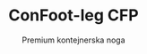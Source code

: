 ---
title: "ConFoot-leg CFP"
subtitle: "Premium kontejnerska noga"
mainImage: "/images/products/confoot-leg-cfp-main.jpg"
gallery:
  - "/images/products/confoot-leg-cfp-1.jpg"
  - "/images/products/confoot-leg-cfp-2.jpg"
  - "/images/products/confoot-leg-cfp-3.jpg"
shortDescription: "ConFoot-leg CFP je naše premijumsko rješenje za noge kontejnera, s poboljšanim mogućnostima za specijalizirane operacije s kontejnerima."
technicalDescription: "ConFoot-leg CFP uključuje napredne materijale i dizajnerske značajke za izvrsnu izvedbu u zahtjevnim okruženjima i specijaliziranim primjenama."
videoID: "da7h7VgJHgs"
specifications:
  - name: "Težina"
    value: "26 kg"
  - name: "Nosivost"
    value: "36 tona"
  - name: "Dimenzije"
    value: "48 × 32 × 28 cm"
  - name: "Materijal"
    value: "Legirani čelik vrhunske kvalitete"
  - name: "Raspon visine"
    value: "1.043 mm do 1.448 mm"
price: "€1,450"
pricingNotes: "Dostupan premium servisni paket. Kontaktirajte naš prodajni tim za detalje."
buyLink: "/contact"
howToUse: |
  1. Postavite CFP nogu na kutne lijevke kontejnera
  2. Aktivirajte napredni mehanizam zaključavanja
  3. Po potrebi prilagodite visinu pomoću integriranog sustava podešavanja
  4. Ponovite za sve potrebne kutove
  5. Izvedite provjeru stabilnosti prije nastavka
benefits:
  - title: "Poboljšana stabilnost"
    description: "Izvrstan dizajn pruža izuzetnu stabilnost čak i na neravnim površinama"
  - title: "Podesiva visina"
    description: "Integrirani sustav podešavanja omogućava precizno usklađivanje visine kontejnera"
  - title: "Izuzetna izdržljivost"
    description: "Konstruirana s premijum materijalima za produljeni vijek trajanja u teškim uvjetima"
  - title: "Specijalizirane primjene"
    description: "Idealna za specijalizirane operacije s kontejnerima koje zahtijevaju precizno pozicioniranje"
  - title: "Napredne sigurnosne značajke"
    description: "Uključuje dodatne sigurnosne mehanizme za sprječavanje klizanja i osiguranje sigurne manipulacije kontejnerima"
  - title: "Premijumska izvedba"
    description: "Dizajnirana za nadmašivanje industrijskih standarda u pogledu nosivosti i operativne pouzdanosti"
articleContent: |
  ## Što je ConFoot-leg CFP?

  ConFoot-leg CFP je naše premijumsko rješenje za noge kontejnera, osmišljeno za specijalizirane operacije s kontejnerima i zahtjevna okruženja. Izrađen od naprednih materijala i zahvaljujući inovativnom inženjeringu, CFP model nudi poboljšane mogućnosti koje nadmašuju naša standardna rješenja za noge kontejnera, pružajući vrhunsku izvedbu za zahtjevne primjene. Premijumski dizajn čini ga osobito pogodnim za industrije gdje su preciznost, pouzdanost i izdržljivost od presudne važnosti.

  ## Kako funkcionira

  ConFoot-leg CFP radi na istim osnovnim principima kao i naše standardne noge kontejnera, ali uključuje napredne značajke za vrhunsku izvedbu. Noge se sigurno pričvršćuju na kutne lijevke kontejnera pomoću našeg poboljšanog mehanizma zaključavanja, koji pruža izuzetnu stabilnost čak i na neravnim površinama. Integrirani sustav podešavanja visine omogućava precizno pozicioniranje, čineći ga idealnim za specijalizirane logističke operacije gdje je preciznost ključna.

  ## Kako radi ConFoot-leg CFP

  ### Napredni mehanizam

  ConFoot-leg CFP koristi sofisticirani sustav pričvršćivanja i potpore koji predstavlja vrhunac tehnologije rukovanja kontejnerima. Svaka noga ima precizno dizajniran mehanizam zaključavanja koji osigurava izuzetno čvrstu vezu s kutnim lijevcima kontejnera. Izrađen od visokokvalitetnog legiranog čelika, CFP nudi superiornu čvrstoću i trajnost, uz održavanje upravljive težine od 26 kg po jedinici.

  Ono što stvarno izdvaja CFP je njegov integrirani sustav podešavanja visine, koji omogućava fino usklađivanje pozicioniranja kontejnera s preciznošću do milimetra. Ova značajka osobito je vrijedna u specijaliziranim primjenama gdje je točno poravnanje ključno. Noge se mogu prilagoditi u rasponu od 1.043 mm do 1.448 mm, pružajući fleksibilnost za različite operativne zahtjeve.

  ### Prednosti naprednog mehanizma

  1. **Poboljšana stabilnost**: Poboljšani dizajn pruža izuzetnu stabilnost čak i na zahtjevnim površinama, smanjujući rizik od pomicanja ili prevrtanja.
  2. **Precizno pozicioniranje**: Integrirani sustav podešavanja omogućava precizno postavljanje kontejnera, što je ključno za specijaliziranu proizvodnju i logističke operacije.
  3. **Poboljšana nosivost**: S nosivošću od 36 tona, CFP nadmašuje standardne zahtjeve, čineći ga pogodnim za teže specijalizirane kontejnere.
  4. **Produljeni operativni vijek**: Premijum materijali i konstrukcija osiguravaju dugovječnost čak i pri intenzivnoj upotrebi u teškim uvjetima.

  Napredni mehanizam ConFoot-leg CFP predstavlja našu predanost inovacijama i izvrsnosti u rješenjima za rukovanje kontejnerima, pružajući nenadmašnu izvedbu za najzahtjevnije primjene.

  ## Primjene ConFoot-leg CFP

  ### Specijalizirana proizvodnja
  U specijaliziranim proizvodnim okruženjima, ConFoot-leg CFP se ističe pružajući preciznost i stabilnost potrebnu za ključne proizvodne procese. Sposobnost pozicioniranja kontejnera s točnošću osigurava besprijekornu integraciju s proizvodnim linijama i opremom. Ta preciznost posebno je vrijedna u industrijama poput elektronike, zrakoplovstva i automobilske proizvodnje, gdje se poravnanje komponenti i tolerancije proizvodnje mjere u milimetrima.

  ### Zahtjevna okruženja
  ConFoot-leg CFP je dizajniran posebno za uporabu u zahtjevnim okruženjima gdje bi standardne noge kontejnera bile nedovoljne. Njegova robusna konstrukcija čini ga idealnim za offshore operacije, ekstremne vremenske uvjete i industrijska okruženja s teškim kemijskim ili fizičkim uvjetima. Premijum konstrukcija od legiranog čelika otporna je na koroziju, udarne udarne oštećenja i strukturni umor, osiguravajući pouzdanu izvedbu tamo gdje bi manja oprema zakazala.

  ### Rukovanje visokovrijednim teretom
  Prilikom transporta i skladištenja visokovrijednog ili osjetljivog tereta, poboljšana stabilnost i sigurnost koje pruža CFP su neprocjenjivi. Precizne mogućnosti pozicioniranja i vrhunska raspodjela opterećenja smanjuju rizik od pomicanja ili oštećenja tijekom operacija rukovanja. To čini CFP preferiranim izborom za industrije koje se bave osjetljivom opremom, luksuznom robom ili neopozivim predmetima, gdje bi trošak oštećenja znatno premašio ulaganje u premijum opremu za rukovanje.

  Specijalizirane mogućnosti ConFoot-leg CFP čine ga definitivnim rješenjem za operacije gdje standardna oprema za rukovanje kontejnerima ne može zadovoljiti potrebne standarde izvedbe ili očekivanja pouzdanosti.

  ### Prednosti i ograničenja

  #### Prednosti

  ConFoot-leg CFP nudi izuzetne prednosti za specijalizirane operacije s kontejnerima. Njegova premijumska konstrukcija osigurava superiornu izdržljivost u teškim uvjetima, značajno produžujući operativni vijek trajanja i smanjujući troškove zamjene. Integrirani sustav podešavanja visine omogućava precizno pozicioniranje kontejnera, što je ključno za specijaliziranu proizvodnju i logističke aplikacije. S poboljšanom nosivošću od 36 tona, nadmašuje industrijske standarde i prihvaća teže specijalizirane kontejnere. Napredne značajke stabilnosti osiguravaju sigurno rukovanje čak i na neravnim površinama, smanjujući rizik od nesreća i oštećenja. Dodatno, kompatibilnost CFP-a s automatiziranim sustavima čini ga spremnim za budući razvoj logističkih operacija.

  #### Ograničenja

  Unatoč superiornim mogućnostima, ConFoot-leg CFP ima određena ograničenja koja treba uzeti u obzir. Premijum značajke dolaze s višim početnim troškovima u usporedbi sa standardnim nogama kontejnera, što možda nije opravdano za rutinske operacije s kontejnerima. Sa 26 kg po jedinici, CFP je nešto teži od standardnih modela, što može zahtijevati dodatne mjere rukovanja. Napredne značajke također zahtijevaju opsežniju obuku operatora kako bi se u potpunosti iskoristile mogućnosti sustava. Ti se čimbenici trebaju pažljivo evaluirati u odnosu na operativne zahtjeve prilikom razmatranja CFP-a za specifične primjene.

  ## Buduća unapređenja

  ### Trenutna istraživanja
  Naš tim za istraživanje i razvoj kontinuirano radi na poboljšanju mogućnosti ConFoot-leg CFP-a. Trenutna istraživanja usredotočena su na uključivanje naprednih kompozitnih materijala kako bi se dodatno optimizirala omjer čvrstoće i težine, što bi potencijalno smanjilo težinu uz održanje ili poboljšanje nosivosti. Također istražujemo pametne tehnologije senzora koje bi mogle pratiti naprezanje, raspodjelu tereta i strukturni integritet u stvarnom vremenu, pružajući vrijedne podatke za preventivno održavanje i operativnu sigurnost.

  ### Značajke nove generacije
  Sljedeća generacija ConFoot-leg CFP-a vjerojatno će uključivati integrirane digitalne mogućnosti za bešavnu integraciju s Industry 4.0 sustavima. Značajke u razvoju uključuju RFID praćenje, mogućnosti daljinskog nadzora i kompatibilnost sa sustavima za upravljanje skladištima. Dodatno, istražujemo automatizirane mehanizme podešavanja koji bi mogli dodatno poboljšati preciznost i smanjiti opterećenje operatera. Ova unapređenja osigurat će da CFP nastavi zadovoljiti sve razvojne potrebe specijaliziranih operacija s kontejnerima u sve digitalnijem i automatiziranom industrijskom okruženju.

  Ova kontinuirana unapređenja odražavaju našu predanost inovacijama i izvrsnosti u rješenjima za rukovanje kontejnerima, osiguravajući da ConFoot-leg CFP ostane na čelu tehnologije specijaliziranog rukovanja kontejnerima.
---